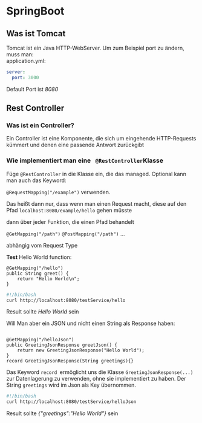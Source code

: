 # SpringBoot 

## Was ist Tomcat
<p>
Tomcat ist ein Java HTTP-WebServer. Um zum Beispiel port zu ändern, muss man:
<br> application.yml:

```yaml
server:
  port: 3000
```
Default Port ist *8080*
</p>

## Rest Controller 

### Was ist ein Controller?
<p>
Ein Controller ist eine Komponente, die sich um eingehende HTTP-Requests kümmert 
und denen eine passende Antwort zurückgibt
</p>

### Wie implementiert man eine `` @RestController``Klasse

Füge
``@RestController``
in die Klasse ein, die das managed. 
Optional kann man auch das Keyword:

``@RequestMapping("/example")`` verwenden.

Das heißt dann nur, dass wenn man einen Request macht, diese auf den Pfad ``localhost:8080/example/hello`` gehen müsste

dann über jeder Funktion, die einen Pfad behandelt
<p>

``@GetMapping("/path")``
``@PostMapping("/path")``
...
</p>
abhängig vom Request Type


**Test** Hello World function:
```
@GetMapping("/hello")
public String greet() {
    return "Hello World\n";
}
```
```sh
#!/bin/bash
curl http://localhost:8080/testService/hello
```

Result sollte *Hello World* sein

<p>
Will Man aber ein JSON und nicht einen String als Response haben:
</p>

```

@GetMapping("/helloJson")
public GreetingJsonResponse greetJson() {
    return new GreetingJsonResponse("Hello World");
}
record GreetingJsonResponse(String greetings){}
```
Das Keyword ```record ```ermöglicht uns die Klasse ```GreetingJsonResponse(...)``` zur Datenlagerung zu verwenden, 
ohne sie implementiert zu haben.
Der String ```greetings``` wird im Json als Key übernommen.

```sh
#!/bin/bash
curl http://localhost:8080/testService/helloJson
```

Result sollte *{"greetings":"Hello World"}* sein
